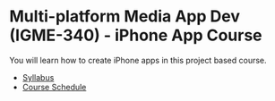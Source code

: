 # Multi-platform Media App Dev (IGME-340) - iPhone App Course

You will learn how to create iPhone apps in this project based course.

* [Syllabus]()
* [Course Schedule]()
